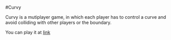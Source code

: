 #Curvy

Curvy is a mutiplayer game, in which each player has to control a curve and avoid colliding with other players or the boundary.

You can play it at [link](https://aviral1701.github.io/EnCurvy/)
